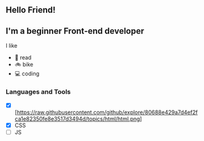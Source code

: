 ## Hello Friend!

## I'm a beginner Front-end developer

I like
- :book: read
- :bike: bike
- :computer: coding

### Languages and Tools
- [x] [https://raw.githubusercontent.com/github/explore/80688e429a7d4ef2fca1e82350fe8e3517d3494d/topics/html/html.png]
- [x] CSS
- [ ] JS
